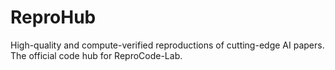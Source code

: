 # ReproHub
High-quality and compute-verified reproductions of cutting-edge AI papers. The official code hub for ReproCode-Lab.
